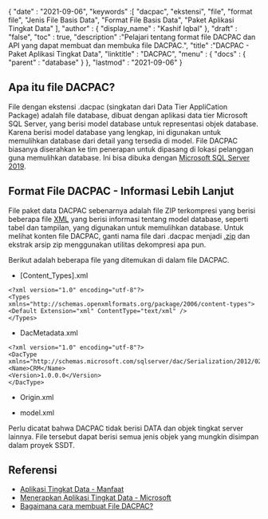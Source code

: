 {
  "date" : "2021-09-06",
  "keywords" :[ "dacpac", "ekstensi", "file", "format file", "Jenis File Basis Data", "Format File Basis Data", "Paket Aplikasi Tingkat Data" ],
  "author" : {
    "display_name" : "Kashif Iqbal"
},
  "draft" : "false",
  "toc" : true,
  "description" :"Pelajari tentang format file DACPAC dan API yang dapat membuat dan membuka file DACPAC.",
  "title" :"DACPAC - Paket Aplikasi Tingkat Data",
  "linktitle" : "DACPAC",
  "menu" : {
    "docs" : {
      "parent" : "database"
}
},
  "lastmod" : "2021-09-06"
}

## Apa itu file DACPAC?

File dengan ekstensi .dacpac (singkatan dari Data Tier AppliCation Package) adalah file database, dibuat dengan aplikasi data tier Microsoft SQL Server, yang berisi model database untuk representasi objek database. Karena berisi model database yang lengkap, ini digunakan untuk memulihkan database dari detail yang tersedia di model. File DACPAC biasanya diserahkan ke tim penerapan untuk dipasang di lokasi pelanggan guna memulihkan database. Ini bisa dibuka dengan
[Microsoft SQL Server 2019](https://www.microsoft.com/en-us/sql-server/sql-server-2019).

## Format File DACPAC - Informasi Lebih Lanjut

File paket data DACPAC sebenarnya adalah file ZIP terkompresi yang berisi beberapa file [XML](/id/web/xml/) yang berisi informasi tentang model database, seperti tabel dan tampilan, yang digunakan untuk memulihkan database. Untuk melihat konten file DACPAC, ganti nama file dari .dacpac menjadi [.zip](/id/compression/zip/) dan ekstrak arsip zip menggunakan utilitas dekompresi apa pun.

Berikut adalah beberapa file yang ditemukan di dalam file DACPAC.

* [Content_Types].xml
```
<?xml version="1.0" encoding="utf-8"?>
<Types
xmlns="http://schemas.openxmlformats.org/package/2006/content-types">
<Default Extension="xml" ContentType="text/xml" />
</Types>
```
* DacMetadata.xml

```
<?xml version="1.0" encoding="utf-8"?>
<DacType xmlns="http://schemas.microsoft.com/sqlserver/dac/Serialization/2012/02">
<Name>CRM</Name>
<Version>1.0.0.0</Version>
</DacType>
```
* Origin.xml

* model.xml

Perlu dicatat bahwa DACPAC tidak berisi DATA dan objek tingkat server lainnya. File tersebut dapat berisi semua jenis objek yang mungkin disimpan dalam proyek SSDT.

## Referensi

* [Aplikasi Tingkat Data - Manfaat](https://learn.microsoft.com/en-us/sql/relational-databases/data-tier-applications/data-tier-applications)
* [Menerapkan Aplikasi Tingkat Data - Microsoft](https://learn.microsoft.com/en-us/sql/relational-databases/data-tier-applications/deploy-a-data-tier-application)
* [Bagaimana cara membuat File DACPAC?](https://sqlplayer.net/2018/10/how-to-create-dacpac-file/)

